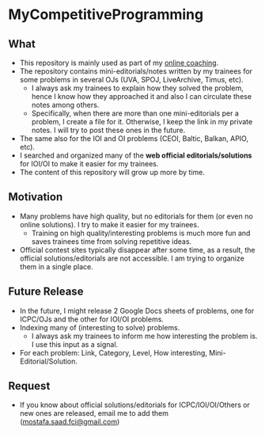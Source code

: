 # MyCompetitiveProgramming

## What
* This repository is mainly used as part of my [online coaching](http://codeforces.com/blog/entry/59131).
* The repository contains mini-editorials/notes written by my trainees for some problems in several OJs (UVA, SPOJ, LiveArchive, Timus, etc).
  * I always ask my trainees to explain how they solved the problem, hence I know how they approached it and also I can circulate these notes among others.
  * Specifically, when there are more than one mini-editorials per a problem, I create a file for it. Otherwise, I keep the link in my private notes. I will try to post these ones in the future.
* The same also for the IOI and OI problems (CEOI, Baltic, Balkan, APIO, etc).
* I searched and organized many of the **web official editorials/solutions** for IOI/OI to make it easier for my trainees.
* The content of this repository will grow up more by time.


## Motivation
* Many problems have high quality, but no editorials for them (or even no online solutions). I try to make it easier for my trainees.
  * Training on high quality/interesting problems is much more fun and saves trainees time from solving repetitive ideas.
* Official contest sites typically disappear after some time, as a result, the official solutions/editorials are not accessible. I am trying to organize them in a single place.


## Future Release
* In the future, I might release 2 Google Docs sheets of problems, one for ICPC/OJs and the other for IOI/OI problems.
* Indexing many of (interesting to solve) problems.
  * I always ask my trainees to inform me how interesting the problem is. I use this input as a signal.
* For each problem: Link, Category, Level, How interesting, Mini-Editorial/Solution.

## Request
* If you know about official solutions/editorials for ICPC/IOI/OI/Others or new ones are released, email me to add them (mostafa.saad.fci@gmail.com)

